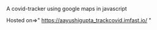 A covid-tracker using google maps in javascript

Hosted on=>" https://aayushigupta_trackcovid.imfast.io/ "
